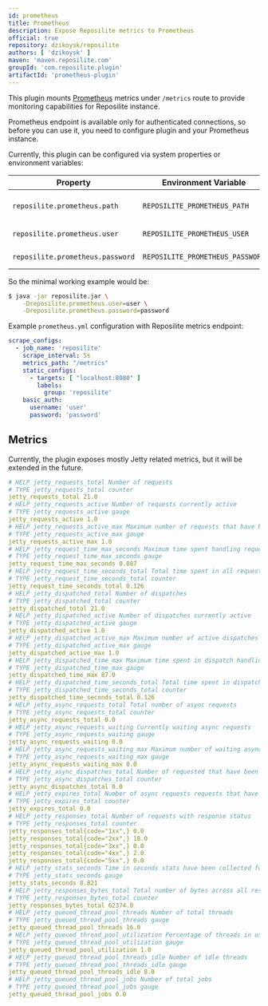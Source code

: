 ```yaml
---
id: prometheus
title: Prometheus
description: Expose Reposilite metrics to Prometheus
official: true
repository: dzikoysk/reposilite
authors: [ 'dzikoysk' ]
maven: 'maven.reposilite.com'
groupId: 'com.reposilite.plugin'
artifactId: 'prometheus-plugin'
---
```


This plugin mounts [Prometheus](https://prometheus.io/) metrics under `/metrics` route to provide monitoring capabilities for Reposilite instance.

Prometheus endpoint is available only for authenticated connections,
so before you can use it, 
you need to configure plugin and your Prometheus instance.

Currently, this plugin can be configured via system properties or environment variables:

| Property | Environment Variable | Description |
| -------- | -------------------- | ------- |
| `reposilite.prometheus.path` | `REPOSILITE_PROMETHEUS_PATH` | Prometheus endpoint path |
| `reposilite.prometheus.user` | `REPOSILITE_PROMETHEUS_USER` | Prometheus user |
| `reposilite.prometheus.password` | `REPOSILITE_PROMETHEUS_PASSWORD` | Prometheus password |

So the minimal working example would be:

```bash
$ java -jar reposilite.jar \
    -Dreposilite.prometheus.user=user \
    -Dreposilite.prometheus.password=password
```

Example `prometheus.yml` configuration with Reposilite metrics endpoint:

```yaml
scrape_configs:
  - job_name: 'reposilite'
    scrape_interval: 5s
    metrics_path: "/metrics"
    static_configs:
      - targets: [ "localhost:8080" ]
        labels:
          group: 'reposilite'
    basic_auth:
      username: 'user'
      password: 'password'
```

## Metrics

Currently, the plugin exposes mostly Jetty related metrics, but it will be extended in the future. 

```yaml
# HELP jetty_requests_total Number of requests
# TYPE jetty_requests_total counter
jetty_requests_total 21.0
# HELP jetty_requests_active Number of requests currently active
# TYPE jetty_requests_active gauge
jetty_requests_active 1.0
# HELP jetty_requests_active_max Maximum number of requests that have been active at once
# TYPE jetty_requests_active_max gauge
jetty_requests_active_max 1.0
# HELP jetty_request_time_max_seconds Maximum time spent handling requests
# TYPE jetty_request_time_max_seconds gauge
jetty_request_time_max_seconds 0.087
# HELP jetty_request_time_seconds_total Total time spent in all request handling
# TYPE jetty_request_time_seconds_total counter
jetty_request_time_seconds_total 0.126
# HELP jetty_dispatched_total Number of dispatches
# TYPE jetty_dispatched_total counter
jetty_dispatched_total 21.0
# HELP jetty_dispatched_active Number of dispatches currently active
# TYPE jetty_dispatched_active gauge
jetty_dispatched_active 1.0
# HELP jetty_dispatched_active_max Maximum number of active dispatches being handled
# TYPE jetty_dispatched_active_max gauge
jetty_dispatched_active_max 1.0
# HELP jetty_dispatched_time_max Maximum time spent in dispatch handling
# TYPE jetty_dispatched_time_max gauge
jetty_dispatched_time_max 87.0
# HELP jetty_dispatched_time_seconds_total Total time spent in dispatch handling
# TYPE jetty_dispatched_time_seconds_total counter
jetty_dispatched_time_seconds_total 0.126
# HELP jetty_async_requests_total Total number of async requests
# TYPE jetty_async_requests_total counter
jetty_async_requests_total 0.0
# HELP jetty_async_requests_waiting Currently waiting async requests
# TYPE jetty_async_requests_waiting gauge
jetty_async_requests_waiting 0.0
# HELP jetty_async_requests_waiting_max Maximum number of waiting async requests
# TYPE jetty_async_requests_waiting_max gauge
jetty_async_requests_waiting_max 0.0
# HELP jetty_async_dispatches_total Number of requested that have been asynchronously dispatched
# TYPE jetty_async_dispatches_total counter
jetty_async_dispatches_total 0.0
# HELP jetty_expires_total Number of async requests requests that have expired
# TYPE jetty_expires_total counter
jetty_expires_total 0.0
# HELP jetty_responses_total Number of requests with response status
# TYPE jetty_responses_total counter
jetty_responses_total{code="1xx",} 0.0
jetty_responses_total{code="2xx",} 18.0
jetty_responses_total{code="3xx",} 0.0
jetty_responses_total{code="4xx",} 2.0
jetty_responses_total{code="5xx",} 0.0
# HELP jetty_stats_seconds Time in seconds stats have been collected for
# TYPE jetty_stats_seconds gauge
jetty_stats_seconds 8.821
# HELP jetty_responses_bytes_total Total number of bytes across all responses
# TYPE jetty_responses_bytes_total counter
jetty_responses_bytes_total 62374.0
# HELP jetty_queued_thread_pool_threads Number of total threads
# TYPE jetty_queued_thread_pool_threads gauge
jetty_queued_thread_pool_threads 16.0
# HELP jetty_queued_thread_pool_utilization Percentage of threads in use
# TYPE jetty_queued_thread_pool_utilization gauge
jetty_queued_thread_pool_utilization 1.0
# HELP jetty_queued_thread_pool_threads_idle Number of idle threads
# TYPE jetty_queued_thread_pool_threads_idle gauge
jetty_queued_thread_pool_threads_idle 8.0
# HELP jetty_queued_thread_pool_jobs Number of total jobs
# TYPE jetty_queued_thread_pool_jobs gauge
jetty_queued_thread_pool_jobs 0.0
```